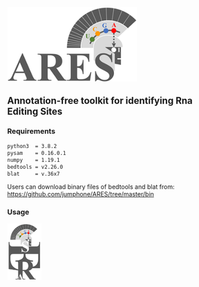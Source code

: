 <img src="https://github.com/jumphone/PhenoPro/raw/master/IMG/ARES_logo.png" width="300">

## **A**nnotation-free toolkit for identifying **R**na **E**diting **S**ites

### Requirements

    python3  = 3.8.2
    pysam    = 0.16.0.1
    numpy    = 1.19.1
    bedtools = v2.26.0
    blat     = v.36x7

Users can download binary files of bedtools and blat from: https://github.com/jumphone/ARES/tree/master/bin

### Usage

<img src="https://github.com/jumphone/PhenoPro/raw/master/IMG/ARES_role.png" width="80">

